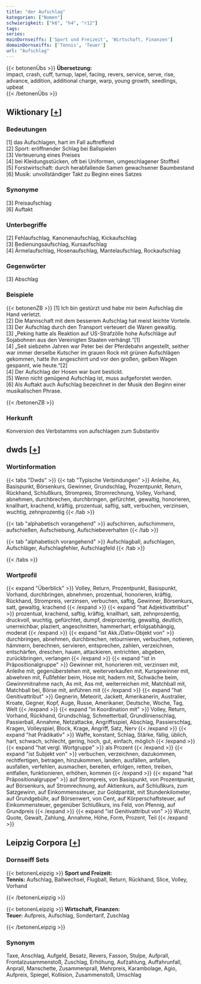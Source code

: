 ```yaml
---
title: "der Aufschlag"
kategorien: ["Nomen"]
schwierigkeit: ["k6", "h4", "r12"]
tags:
series:
mainDornseiffs: ['Sport und Freizeit', 'Wirtschaft, Finanzen']
domainDornseiffs: ['Tennis', 'Teuer']
url: "Aufschlag"
---
```


{{< betonenÜbs >}}
**Übersetzung:**  
impact, crash, cuff, turnup, lapel, facing, revers, service, serve, rise, advance, addition, additional  charge, warp, young growth, seedlings, upbeat  
{{< /betonenÜbs >}}

## Wiktionary [[+](https://de.wiktionary.org/wiki/Aufschlag)]

### Bedeutungen
[1] das Aufschlagen, hart im Fall auftreffend  
[2] Sport: eröffnender Schlag bei Ballspielen  
[3] Verteuerung eines Preises  
[4] bei Kleidungsstücken, oft bei Uniformen, umgeschlagener Stoffteil  
[5] Forstwirtschaft: durch herabfallende Samen gewachsener Baumbestand  
[6] Musik: unvollständiger Takt zu Beginn eines Satzes  

### Synonyme
[3] Preisaufschlag  
[6] Auftakt  

### Unterbegriffe
[2] Fehlaufschlag, Kanonenaufschlag, Kickaufschlag  
[3] Bedienungsaufschlag, Kursaufschlag  
[4] Ärmelaufschlag, Hosenaufschlag, Mantelaufschlag, Rockaufschlag  

### Gegenwörter
[3] Abschlag  

### Beispiele
{{< betonenZB >}}
[1] Ich bin gestürzt und habe mir beim Aufschlag die Hand verletzt.  
[2] Die Mannschaft mit dem besserem Aufschlag hat meist leichte Vorteile.  
[3] Der Aufschlag durch den Transport verteuert die Waren gewaltig.  
[3] „Peking hatte als Reaktion auf US-Strafzölle hohe Aufschläge auf Sojabohnen aus den Vereinigten Staaten verhängt.“[1]  
[4] „Seit siebzehn Jahren war Peter bei der Pferdebahn angestellt, seither war immer derselbe Kutscher im grauen Rock mit grünen Aufschlägen gekommen, hatte ihn angeschirrt und vor den großen, gelben Wagen gespannt, wie heute.“[2]  
[4] Der Aufschlag der Hosen war bunt bestickt.  
[5] Wenn nicht genügend Aufschlag ist, muss aufgeforstet werden.  
[6] Als Auftakt auch Aufschlag bezeichnet in der Musik den Beginn einer musikalischen Phrase.  

{{< /betonenZB >}}
### Herkunft
Konversion des Verbstamms von aufschlagen zum Substantiv  



## dwds [[+](https://www.dwds.de/wb/Aufschlag)]

### Wortinformation
{{< tabs "Dwds" >}}
{{< tab "Typische Verbindungen" >}}
Anleihe, As, Basispunkt, Börsenkurs, Gewinner, Grundschlag, Prozentpunkt, Return, Rückhand, Schlußkurs, Strompreis, Stromrechnung, Volley, Vorhand, abnehmen, durchbrechen, durchbringen, gefürchtet, gewaltig, honorieren, knallhart, krachend, kräftig, prozentual, saftig, satt, verbuchen, verzinsen, wuchtig, zehnprozentig
{{< /tab >}}

{{< tab "alphabetisch vorangehend" >}}
aufschirren, aufschimmern, aufschießen, Aufschiebung, Aufschiebeverhalten
{{< /tab >}}

{{< tab "alphabetisch vorangehend" >}}
Aufschlagball, aufschlagen, Aufschläger, Aufschlagfehler, Aufschlagfeld
{{< /tab >}}

{{< /tabs >}}

### Wortprofil
{{< expand "Überblick" >}} Volley, Return, Prozentpunkt, Basispunkt, Vorhand, durchbringen, abnehmen, prozentual, honorieren, kräftig, Rückhand, Strompreis, verzinsen, verbuchen, saftig, Gewinner, Börsenkurs, satt, gewaltig, krachend {{< /expand >}}
{{< expand "hat Adjektivattribut" >}} prozentual, krachend, saftig, kräftig, knallhart, satt, zehnprozentig, druckvoll, wuchtig, gefürchtet, dumpf, dreiprozentig, gewaltig, deutlich, unerreichbar, plaziert, angeschnitten, hammerhart, erfolgsabhängig, moderat {{< /expand >}}
{{< expand "ist Akk./Dativ-Objekt von" >}} durchbringen, abnehmen, durchbrechen, retournieren, verbuchen, notieren, hämmern, berechnen, servieren, entsprechen, zahlen, verzeichnen, entschärfen, dreschen, hauen, attackieren, entrichten, abgeben, zurückbringen, verlangen {{< /expand >}}
{{< expand "ist in Präpositionalgruppe" >}} Gewinner mit, honorieren mit, verzinsen mit, Anleihe mit, gegenüberstehen mit, weiterverkaufen mit, Kursgewinner mit, abwehren mit, Fußfehler beim, Hose mit, hadern mit, Schwäche beim, Gewinnmitnahme nach, As mit, Ass mit, weiterreichen mit, Matchball mit, Matchball bei, Börse mit, anführen mit {{< /expand >}}
{{< expand "hat Genitivattribut" >}} Gegnerin, Meteorit, Jackett, Amerikanerin, Australier, Kroate, Gegner, Kopf, Auge, Russe, Amerikaner, Deutsche, Woche, Tag, Welt {{< /expand >}}
{{< expand "in Koordination mit" >}} Volley, Return, Vorhand, Rückhand, Grundschlag, Schmetterball, Grundlinienschlag, Passierball, Annahme, Netzattacke, Angriffsspiel, Abschlag, Passierschlag, Kragen, Volleyspiel, Block, Krage, Angriff, Satz, Nerv {{< /expand >}}
{{< expand "hat Prädikativ" >}} Waffe, konstant, Schlag, Stärke, fällig, üblich, hart, schwach, schlecht, gering, hoch, gut, einfach, möglich {{< /expand >}}
{{< expand "hat vergl. Wortgruppe" >}} als Prozent {{< /expand >}}
{{< expand "ist Subjekt von" >}} verbuchen, verzeichnen, dazukommen, rechtfertigen, betragen, hinzukommen, landen, ausfällen, anfallen, ausfallen, verfehlen, ausmachen, bereiten, erfolgen, retten, treiben, entfallen, funktionieren, erhöhen, kommen {{< /expand >}}
{{< expand "hat Präpositionalgruppe" >}} auf Strompreis, von Basispunkt, von Prozentpunkt, auf Börsenkurs, auf Stromrechnung, auf Aktienkurs, auf Schlußkurs, zum Satzgewinn, auf Einkommenssteuer, zur Goldparität, mit Stundenkilometer, auf Grundgebühr, auf Börsenwert, von Cent, auf Körperschaftsteuer, auf Einkommensteuer, gegenüber Schlußkurs, ins Feld, von Pfennig, auf Grundpreis {{< /expand >}}
{{< expand "ist Genitivattribut von" >}} Wucht, Quote, Gewalt, Zahlung, Annahme, Höhe, Form, Prozent, Teil {{< /expand >}}

## Leipzig Corpora [[+](https://corpora.uni-leipzig.de/en/res?word=Aufschlag&corpusId=deu_newscrawl-public_2018)]

### Dornseiff Sets
{{< betonenLeipzig >}}
**Sport und Freizeit:**  
**Tennis:** Aufschlag, Ballwechsel, Flugball, Return, Rückhand, Slice, Volley, Vorhand  

{{< /betonenLeipzig >}}


{{< betonenLeipzig >}}
**Wirtschaft, Finanzen:**  
**Teuer:** Aufpreis, Aufschlag, Sondertarif, Zuschlag  

{{< /betonenLeipzig >}}

### Synonym
Taxe, Anschlag, Aufgeld, Besatz, Revers, Fasson, Stulpe, Aufprall, Frontalzusammenstoß, Zuschlag, Erhöhung, Aufzahlung, Auffahrunfall, Anprall, Manschette, Zusammenprall, Mehrpreis, Karambolage, Agio, Aufpreis, Spiegel, Kollision, Zusammenstoß, Umschlag

